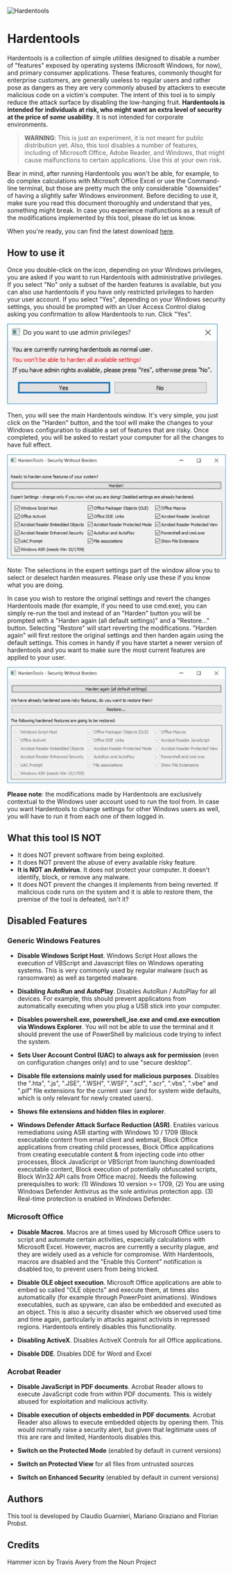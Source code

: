 ![Hardentools](https://github.com/securitywithoutborders/hardentools/raw/master/graphics/icon@128.png)

# Hardentools

Hardentools is a collection of simple utilities designed to disable a number of "features" exposed by operating systems (Microsoft Windows, for now), and primary consumer applications. These features, commonly thought for enterprise customers, are generally useless to regular users and rather pose as dangers as they are very commonly abused by attackers to execute malicious code on a victim's computer. The intent of this tool is to simply reduce the attack surface by disabling the low-hanging fruit. **Hardentools is intended for individuals at risk, who might want an extra level of security at the price of *some* usability**. It is not intended for corporate environments.

> **WARNING**: This is just an experiment, it is not meant for public distribution yet. Also, this tool disables a number of features, including of Microsoft Office, Adobe Reader, and Windows, that might cause malfunctions to certain applications. Use this at your own risk.

Bear in mind, after running Hardentools you won't be able, for example, to do complex calculations with Microsoft Office Excel or use the Command-line terminal, but those are pretty much the only considerable "downsides" of having a slightly safer Windows environment. Before deciding to use it, make sure you read this document thoroughly and understand that yes, something might break. In case you experience malfunctions as a result of the modifications implemented by this tool, please do let us know.

When you're ready, you can find the latest download [here](https://github.com/securitywithoutborders/hardentools/releases).

## How to use it

Once you double-click on the icon, depending on your Windows privileges, you are asked if you want to run Hardentools with administrative privileges. If you select "No" only a subset of the harden features is available, but you can also use hardentools if you have only restricted privileges to harden your user account. If you select "Yes", depending on your Windows security settings, you should be prompted with an User Access Control dialog asking you confirmation to allow Hardentools to run. Click "Yes".

![AdminPrivilegesDialogScreenshot](./graphics/AdminPrivDialog.jpg)

Then, you will see the main Hardentools window. It's very simple, you just click on the "Harden" button, and the tool will make the changes to your Windows configuration to disable a set of features that are risky. Once completed, you will be asked to restart your computer for all the changes to have full effect.

![MainWindowScreenshot](./graphics/MainWindow.jpg)

Note: The selections in the expert settings part of the window allow you to select or deselect harden measures. Please only use these if you know what you are doing.

In case you wish to restore the original settings and revert the changes Hardentools made (for example, if you need to use cmd.exe), you can simply re-run the tool and instead of an "Harden" button you will be prompted with a "Harden again (all default settings)" and a "Restore..." button. Selecting "Restore" will start reverting the modifications. "Harden again" will first restore the original settings and then harden again using the default settings. This comes in handy if you have startet a newer version of hardentools and you want to make sure the most current features are applied to your user.

![MainWindowsHardenedScreenshot](./graphics/AlreadyHardened.jpg)

**Please note**: the modifications made by Hardentools are exclusively contextual to the Windows user account used to run the tool from. In case you want Hardentools to change settings for other Windows users as well, you will have to run it from each one of them logged in.

## What this tool IS NOT

- It does NOT prevent software from being exploited.
- It does NOT prevent the abuse of every available risky feature.
- **It is NOT an Antivirus**. It does not protect your computer. It doesn't identify, block, or remove any malware.
- It does NOT prevent the changes it implements from being reverted. If malicious code runs on the system and it is able to restore them, the premise of the tool is defeated, isn't it?


## Disabled Features

### Generic Windows Features

- **Disable Windows Script Host**. Windows Script Host allows the execution of VBScript and Javascript files on Windows operating systems. This is very commonly used by regular malware (such as ransomware) as well as targeted malware.

- **Disabling AutoRun and AutoPlay**. Disables AutoRun / AutoPlay for all devices. For example, this should prevent applicatons from automatically executing when you plug a USB stick into your computer.

- **Disables powershell.exe, powershell_ise.exe and cmd.exe execution via Windows Explorer**. You will not be able to use the terminal and it should prevent the use of PowerShell by malicious code trying to infect the system.

- **Sets User Account Control (UAC) to always ask for permission** (even on configuration changes only) and to use "secure desktop".

- **Disable file extensions mainly used for malicious purposes**. Disables the ".hta", ".js", ".JSE", ".WSH", ".WSF", ".scf", ".scr", ".vbs", ".vbe" and ".pif" file extensions for the current user (and for system wide defaults, which is only relevant for newly created users).

- **Shows file extensions and hidden files in explorer**.

- **Windows Defender Attack Surface Reduction (ASR)**. Enables various remediations using ASR starting with Windows 10 / 1709 (Block executable content from email client and webmail, Block Office applications from creating child processes, Block Office applications from creating executable content & from injecting code into other processes, Block JavaScript or VBScript from launching downloaded executable content, Block execution of potentially obfuscated scripts, Block Win32 API calls from Office macro). Needs the following prerequisites to work: (1) Windows 10 version >= 1709, (2) You are using Windows Defender Antivirus as the sole antivirus protection app. (3) Real-time protection is enabled in Windows Defender.

### Microsoft Office

- **Disable Macros**. Macros are at times used by Microsoft Office users to script and automate certain activities, especially calculations with Microsoft Excel. However, macros are currently a security plague, and they are widely used as a vehicle for compromise. With Hardentools, macros are disabled and the "Enable this Content" notification is disabled too, to prevent users from being tricked.

- **Disable OLE object execution**. Microsoft Office applications are able to embed so called "OLE objects" and execute them, at times also automatically (for example through PowerPoint animations). Windows executables, such as spyware, can also be embedded and executed as an object. This is also a security disaster which we observed used time and time again, particularly in attacks against activists in repressed regions. Hardentools entirely disables this functionality.

- **Disabling ActiveX**. Disables ActiveX Controls for all Office applications.

- **Disable DDE**. Disables DDE for Word and Excel

### Acrobat Reader

- **Disable JavaScript in PDF documents**. Acrobat Reader allows to execute JavaScript code from within PDF documents. This is widely abused for exploitation and malicious activity.

- **Disable execution of objects embedded in PDF documents**. Acrobat Reader also allows to execute embedded objects by opening them. This would normally raise a security alert, but given that legitimate uses of this are rare and limited, Hardentools disables this.

- **Switch on the Protected Mode** (enabled by default in current versions)

- **Switch on Protected View** for all files from untrusted sources

- **Switch on Enhanced Security** (enabled by default in current versions)


## Authors

This tool is developed by Claudio Guarnieri, Mariano Graziano and Florian Probst.

## Credits

Hammer icon by Travis Avery from the Noun Project
